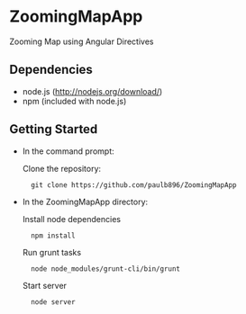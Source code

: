ZoomingMapApp
=============

Zooming Map using Angular Directives


## Dependencies

- node.js (http://nodejs.org/download/)
- npm (included with node.js)

## Getting Started


* In the command prompt:

    Clone the repository:

        git clone https://github.com/paulb896/ZoomingMapApp


* In the ZoomingMapApp directory:

    Install node dependencies

        npm install

    Run grunt tasks

        node node_modules/grunt-cli/bin/grunt



    Start server

        node server

